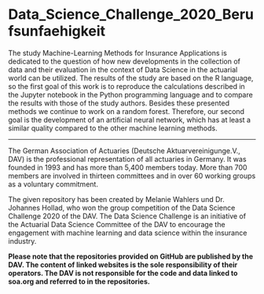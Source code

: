 # Data_Science_Challenge_2020_Berufsunfaehigkeit
The study Machine-Learning Methods for Insurance Applications is dedicated to the question of how new developments in the collection of data and their evaluation in the context of Data Science in the actuarial world can be utilized.  The results of the study are based on the R language, so the first goal of this work is to reproduce the calculations described in the Jupyter notebook in the Python programming language and to compare the results with those of the study authors. Besides these presented methods we continue to work on a random forest. Therefore, our second goal is the development of an artificial neural network, which has at least a similar quality compared to the other machine learning methods.

_________________________________________________________________________________________________________

The German Association of Actuaries (Deutsche Aktuarvereinigunge.V., DAV) is the professional representation of all actuaries in Germany. It was founded in 1993 and has more than 5,400 members today. More than 700 members are involved in thirteen committees and in over 60 working groups as a voluntary commitment.

The given repository has been created by Melanie Wahlers und Dr. Johannes Hollad, who won the group competition of the Data Science Challenge 2020 of the DAV. The Data Science Challenge is an initiative of the Actuarial Data Science Committee of the DAV to encourage the engagement with machine learning and data science within the insurance industry.

**Please note that the repositories provided on GitHub are published by the DAV. The content of linked websites is the sole responsibility of their operators. The DAV is not responsible for the code and data linked to soa.org and referred to in the repositories.**
